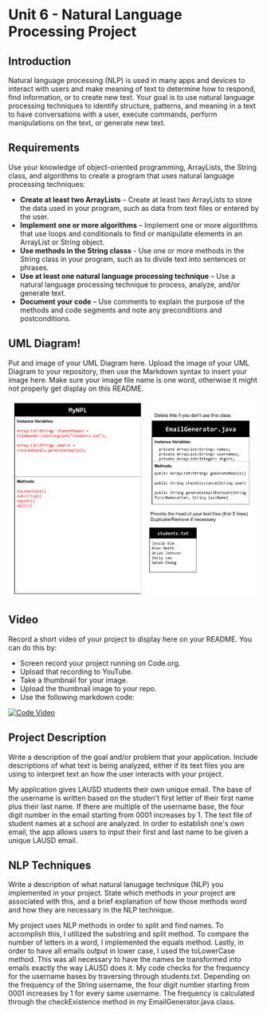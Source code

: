 # Unit 6 - Natural Language Processing Project

## Introduction

Natural language processing (NLP) is used in many apps and devices to interact with users and make meaning of text to determine how to respond, find information, or to create new text. Your goal is to use natural language processing techniques to identify structure, patterns, and meaning in a text to have conversations with a user, execute commands, perform manipulations on the text, or generate new text.

## Requirements

Use your knowledge of object-oriented programming, ArrayLists, the String class, and algorithms to create a program that uses natural language processing techniques:

- **Create at least two ArrayLists** – Create at least two ArrayLists to store the data used in your program, such as data from text files or entered by the user.
- **Implement one or more algorithms** – Implement one or more algorithms that use loops and conditionals to find or manipulate elements in an ArrayList or String object.
- **Use methods in the String classs** - Use one or more methods in the String class in your program, such as to divide text into sentences or phrases.
- **Use at least one natural language processing technique** – Use a natural language processing technique to process, analyze, and/or generate text.
- **Document your code** – Use comments to explain the purpose of the methods and code segments and note any preconditions and postconditions.

## UML Diagram!

Put and image of your UML Diagram here. Upload the image of your UML Diagram to your repository, then use the Markdown syntax to insert your image here. Make sure your image file name is one word, otherwise it might not properly get display on this README.

![UML Diagram for my project](UML.png)

## Video

Record a short video of your project to display here on your README. You can do this by:

- Screen record your project running on Code.org.
- Upload that recording to YouTube.
- Take a thumbnail for your image.
- Upload the thumbnail image to your repo.
- Use the following markdown code:

[![Code Video](nameOfThumbnail.png)](https://drive.google.com/file/d/1fR5q17l6ISxBZa9Lg1_rTYr_4tppB2kb/view?usp=sharing)

## Project Description

Write a description of the goal and/or problem that your application. Include descriptions of what text is being analyzed, either if its text files you are using to interpret text an how the user interacts with your project.

My application gives LAUSD students their own unique email. The base of the username is written based on the studen't first letter of their first name plus their last name. If there are multiple of the username base, the four digit number in the email starting from 0001 increases by 1. The text file of student names at a school are analyzed. In order to establish one's own email, the app allows users to input their first and last name to be given a unique LAUSD email.

## NLP Techniques

Write a description of what natural lanugage technique (NLP) you implemented in your project. State which methods in your project are associated with this, and a brief explanation of how those methods word and how they are necessary in the NLP technique.

My project uses NLP methods in order to split and find names. To accomplish this, I utilized the substring and split method. To compare the number of letters in a word, I implemented the equals method. Lastly, in order to have all emails output in lower case, I used the toLowerCase method. This was all necessary to have the names be transformed into emails exactly the way LAUSD does it. My code checks for the frequency for the username bases by traversing through students.txt. Depending on the frequency of the String username, the four digit number starting from 0001 increases by 1 for every same username. The frequency is calculated through the checkExistence method in my EmailGenerator.java class.